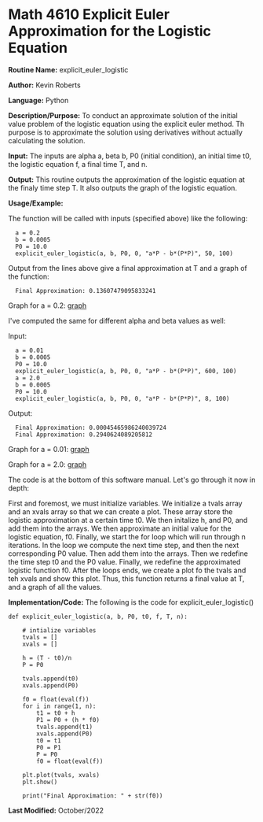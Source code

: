 # Math 4610 Explicit Euler Approximation for the Logistic Equation

**Routine Name:**           explicit_euler_logistic

**Author:** Kevin Roberts

**Language:** Python

**Description/Purpose:** To conduct an approximate solution of the initial value problem of the logistic equation using
the explicit euler method. Th purpose is to approximate the solution using derivatives without actually calculating the
solution.

**Input:** The inputs are alpha a, beta b, P0 (initial condition), an initial time t0, the logistic equation f, a final time T, and n.

**Output:** This routine outputs the approximation of the logistic equation at the finaly time step T. It also outputs the
graph of the logistic equation.

**Usage/Example:**

The function will be called with inputs (specified above) like the following:

      a = 0.2
      b = 0.0005
      P0 = 10.0
      explicit_euler_logistic(a, b, P0, 0, "a*P - b*(P*P)", 50, 100)

Output from the lines above give a final approximation at T and a graph of the function:

      Final Approximation: 0.13607479095833241

Graph for a = 0.2: [graph](https://github.com/Kevin-Jay-Roberts21/math4610/blob/master/homework4_images/fig1.png)

I've computed the same for different alpha and beta values as well:

Input:

      a = 0.01
      b = 0.0005
      P0 = 10.0
      explicit_euler_logistic(a, b, P0, 0, "a*P - b*(P*P)", 600, 100)
      a = 2.0
      b = 0.0005
      P0 = 10.0
      explicit_euler_logistic(a, b, P0, 0, "a*P - b*(P*P)", 8, 100)

Output:

      Final Approximation: 0.00045465986240039724
      Final Approximation: 0.2940624089205812

Graph for a = 0.01: [graph](https://github.com/Kevin-Jay-Roberts21/math4610/blob/master/homework4_images/fig2.png)

Graph for a = 2.0: [graph](https://github.com/Kevin-Jay-Roberts21/math4610/blob/master/homework4_images/fig3.png)

The code is at the bottom of this software manual. Let's go through it now in depth:

First and foremost, we must initialize variables. We initialize a tvals array and an xvals array so that we can create a
plot. These array store the logistic approximation at a certain time t0. We then initalize h, and P0, and add them into
the arrays. We then approximate an initial value for the logistic equation, f0. Finally, we start the for loop which will
run through n iterations. In the loop we compute the next time step, and then the next corresponding P0 value. Then add
them into the arrays. Then we redefine the time step t0 and the P0 value. Finally, we redefine the approximated logistic
function f0. After the loops ends, we create a plot fo the tvals and teh xvals and show this plot. Thus, this function returns
a final value at T, and a graph of all the values.

**Implementation/Code:** The following is the code for explicit_euler_logistic()

    def explicit_euler_logistic(a, b, P0, t0, f, T, n):

        # intialize variables
        tvals = []
        xvals = []

        h = (T - t0)/n
        P = P0

        tvals.append(t0)
        xvals.append(P0)

        f0 = float(eval(f))
        for i in range(1, n):
            t1 = t0 + h
            P1 = P0 + (h * f0)
            tvals.append(t1)
            xvals.append(P0)
            t0 = t1
            P0 = P1
            P = P0
            f0 = float(eval(f))

        plt.plot(tvals, xvals)
        plt.show()

        print("Final Approximation: " + str(f0))

**Last Modified:** October/2022